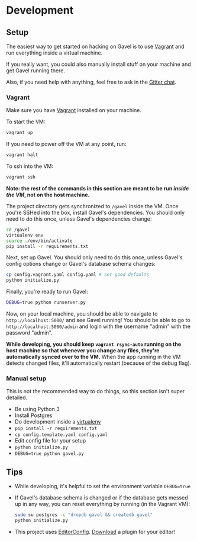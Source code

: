 # Development

## Setup

The easiest way to get started on hacking on Gavel is to use [Vagrant][vagrant]
and run everything inside a virtual machine.

If you really want, you could also manually install stuff on your machine and
get Gavel running there.

Also, if you need help with anything, feel free to ask in the [Gitter
chat][gitter].

### Vagrant

Make sure you have [Vagrant][vagrant] installed on your machine.

To start the VM:

```bash
vagrant up
```

If you need to power off the VM at any point, run:

```bash
vagrant halt
```

To ssh into the VM:

```bash
vagrant ssh
```

**Note: the rest of the commands in this section are meant to be run _inside
the VM_, not on the host machine.**

The project directory gets synchronized to `/gavel` inside the VM. Once you're
SSHed into the box, install Gavel's dependencies. You should only need to do
this once, unless Gavel's dependencies change:

```bash
cd /gavel
virtualenv env
source ./env/bin/activate
pip install -r requirements.txt
```

Next, set up Gavel. You should only need to do this once, unless Gavel's config
options change or Gavel's database schema changes:

```bash
cp config.vagrant.yaml config.yaml # set good defaults
python initialize.py
```

Finally, you're ready to run Gavel:

```bash
DEBUG=true python runserver.py
```

Now, on your local machine, you should be able to navigate to
`http://localhost:5000/` and see Gavel running! You should be able to go to
`http://localhost:5000/admin` and login with the username "admin" with the
password "admin".

**While developing, you should keep `vagrant rsync-auto` running on the host
machine so that whenever you change any files, they're automatically synced
over to the VM.** When the app running in the VM detects changed files, it'll
automatically restart (because of the debug flag).

### Manual setup

This is not the recommended way to do things, so this section isn't super
detailed.

* Be using Python 3
* Install Postgres
* Do development inside a [virtualenv][virtualenv]
* `pip install -r requirements.txt`
* `cp config.template.yaml config.yaml`
* Edit config file for your setup
* `python initialize.py`
* `DEBUG=true python gavel.py`

## Tips

* While developing, it's helpful to set the environment variable `DEBUG=true`

* If Gavel's database schema is changed or if the database gets messed up in
  any way, you can reset everything by running (in the Vagrant VM):

    ```bash
    sudo su postgres -c "dropdb gavel && createdb gavel"
    python initialize.py
    ```

* This project uses [EditorConfig][editorconfig].
  [Download][editorconfig-download] a plugin for your editor!

[gitter]: https://gitter.im/anishathalye/gavel
[vagrant]: https://www.vagrantup.com/
[virtualenv]: https://virtualenv.pypa.io/en/stable/
[editorconfig]: http://editorconfig.org/
[editorconfig-download]: http://editorconfig.org/#download
